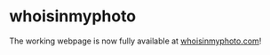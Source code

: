 # whoisinmyphoto

The working webpage is now fully available at [whoisinmyphoto.com](www.whoisinmyphoto.com)!
